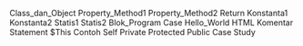 Class_dan_Object
Property_Method1
Property_Method2
Return
Konstanta1
Konstanta2
Statis1
Statis2
Blok_Program
Case
Hello_World
HTML
Komentar
Statement
$This
Contoh
Self
Private
Protected
Public
Case Study